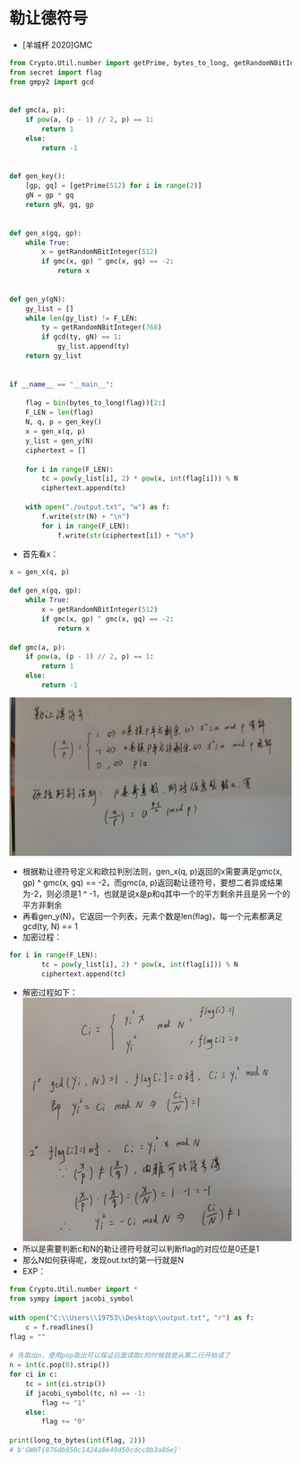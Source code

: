 # 勒让德符号
- [羊城杯 2020]GMC
```python
from Crypto.Util.number import getPrime, bytes_to_long, getRandomNBitInteger
from secret import flag
from gmpy2 import gcd


def gmc(a, p):
    if pow(a, (p - 1) // 2, p) == 1:
        return 1
    else:
        return -1


def gen_key():
    [gp, gq] = [getPrime(512) for i in range(2)]
    gN = gp * gq
    return gN, gq, gp


def gen_x(gq, gp):
    while True:
        x = getRandomNBitInteger(512)
        if gmc(x, gp) ^ gmc(x, gq) == -2:
            return x


def gen_y(gN):
    gy_list = []
    while len(gy_list) != F_LEN:
        ty = getRandomNBitInteger(768)
        if gcd(ty, gN) == 1:
            gy_list.append(ty)
    return gy_list


if __name__ == "__main__":

    flag = bin(bytes_to_long(flag))[2:]
    F_LEN = len(flag)
    N, q, p = gen_key()
    x = gen_x(q, p)
    y_list = gen_y(N)
    ciphertext = []

    for i in range(F_LEN):
        tc = pow(y_list[i], 2) * pow(x, int(flag[i])) % N
        ciphertext.append(tc)

    with open("./output.txt", "w") as f:
        f.write(str(N) + "\n")
        for i in range(F_LEN):
            f.write(str(ciphertext[i]) + "\n")

```

- 首先看x：
```python
x = gen_x(q, p)

def gen_x(gq, gp):
    while True:
        x = getRandomNBitInteger(512)
        if gmc(x, gp) ^ gmc(x, gq) == -2:
            return x

def gmc(a, p):
    if pow(a, (p - 1) // 2, p) == 1:
        return 1
    else:
        return -1
```
![alt text](d8d7d1f1e44af8b7273721327ea4291.jpg)
- 根据勒让德符号定义和欧拉判别法则，gen_x(q, p)返回的x需要满足gmc(x, gp) ^ gmc(x, gq) == -2，而gmc(a, p)返回勒让德符号，要想二者异或结果为-2，则必须是1 ^ -1，也就是说x是p和q其中一个的平方剩余并且是另一个的平方非剩余
- 再看gen_y(N)，它返回一个列表，元素个数是len(flag)，每一个元素都满足gcd(ty, N) == 1
- 加密过程：
```python
for i in range(F_LEN):
        tc = pow(y_list[i], 2) * pow(x, int(flag[i])) % N
        ciphertext.append(tc)
```
- 解密过程如下：![alt text](a93a723f360b8b07f96b13c632f9f83.jpg)
- 所以是需要判断c和N的勒让德符号就可以判断flag的对应位是0还是1
- 那么N如何获得呢，发现out.txt的第一行就是N
- EXP：
```python
from Crypto.Util.number import *
from sympy import jacobi_symbol

with open("C:\\Users\\19753\\Desktop\\output.txt", "r") as f:
    c = f.readlines()
flag = ""

# 先取出n，使用pop取出可以保证后面读取c的时候就是从第二行开始读了
n = int(c.pop(0).strip())
for ci in c:
    tc = int(ci.strip())
    if jacobi_symbol(tc, n) == -1:
        flag += "1"
    else:
        flag += "0"

print(long_to_bytes(int(flag, 2)))
# b'GWHT{876db950c1424a8e49d50cdcc0b3a86e}'

```